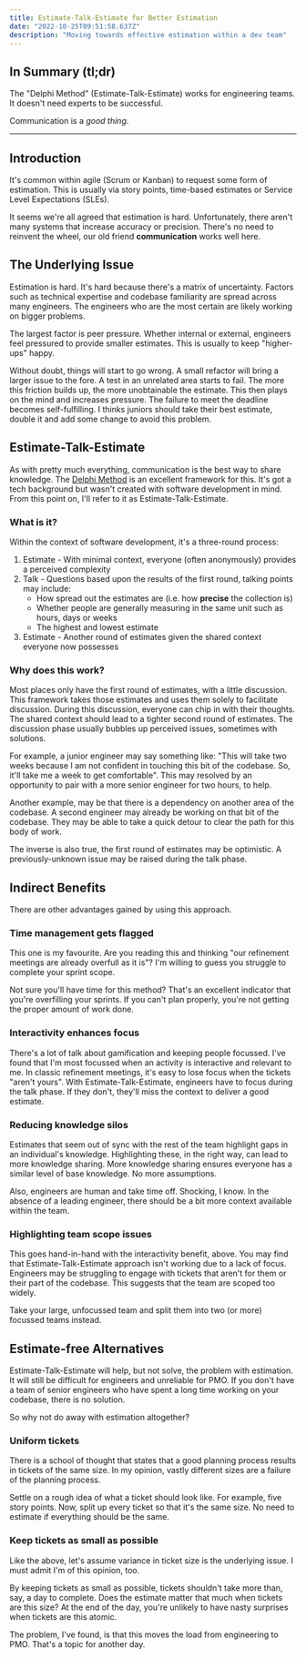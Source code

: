 ```yaml
---
title: Estimate-Talk-Estimate for Better Estimation
date: "2022-10-25T09:51:58.637Z"
description: "Moving towards effective estimation within a dev team"
---
```


## In Summary (tl;dr)

The "Delphi Method" (Estimate-Talk-Estimate) works for engineering teams. It doesn't need experts to be successful.

Communication is a _good thing_.

---

## Introduction

It's common within agile (Scrum or Kanban) to request some form of estimation. This is usually via story points, time-based estimates or Service Level Expectations (SLEs).

It seems we're all agreed that estimation is hard. Unfortunately, there aren't many systems that increase accuracy or precision. There's no need to reinvent the wheel, our old friend **communication** works well here.

## The Underlying Issue

Estimation is hard. It's hard because there's a matrix of uncertainty. Factors such as technical expertise and codebase familiarity are spread across many engineers. The engineers who are the most certain are likely working on bigger problems.

The largest factor is peer pressure. Whether internal or external, engineers feel pressured to provide smaller estimates. This is usually to keep "higher-ups" happy.

Without doubt, things will start to go wrong. A small refactor will bring a larger issue to the fore. A test in an unrelated area starts to fail. The more this friction builds up, the more unobtainable the estimate. This then plays on the mind and increases pressure. The failure to meet the deadline becomes self-fulfilling. I thinks juniors should take their best estimate, double it and add some change to avoid this problem.

## Estimate-Talk-Estimate

As with pretty much everything, communication is the best way to share knowledge. The [Delphi Method](https://en.wikipedia.org/wiki/Delphi_method) is an excellent framework for this. It's got a tech background but wasn't created with software development in mind. From this point on, I'll refer to it as Estimate-Talk-Estimate.

### What is it?

Within the context of software development, it's a three-round process:

1. Estimate - With minimal context, everyone (often anonymously) provides a perceived complexity
1. Talk - Questions based upon the results of the first round, talking points may include:
    * How spread out the estimates are (i.e. how **precise** the collection is)
    * Whether people are generally measuring in the same unit such as hours, days or weeks
    * The highest and lowest estimate
1. Estimate - Another round of estimates given the shared context everyone now possesses

### Why does this work?

Most places only have the first round of estimates, with a little discussion. This framework takes those estimates and uses them solely to facilitate discussion. During this discussion, everyone can chip in with their thoughts. The shared context should lead to a tighter second round of estimates. The discussion phase usually bubbles up perceived issues, sometimes with solutions.

For example, a junior engineer may say something like:
 "This will take two weeks because I am not confident in touching this bit of the codebase. So, it'll take me a week to get comfortable". This may resolved by an opportunity to pair with a more senior engineer for two hours, to help.

Another example, may be that there is a dependency on another area of the codebase. A second engineer may already be working on that bit of the codebase. They may be able to take a quick detour to clear the path for this body of work.

The inverse is also true, the first round of estimates may be optimistic. A previously-unknown issue may be raised during the talk phase.

## Indirect Benefits

There are other advantages gained by using this approach.

### Time management gets flagged

This one is my favourite. Are you reading this and thinking "our refinement meetings are already overfull as it is"? I'm willing to guess you struggle to complete your sprint scope.

Not sure you'll have time for this method? That's an excellent indicator that you're overfilling your sprints. If you can't plan properly, you're not getting the proper amount of work done.

### Interactivity enhances focus

There's a lot of talk about gamification and keeping people focussed. I've found that I'm most focussed when an activity is interactive and relevant to me. In classic refinement meetings, it's easy to lose focus when the tickets "aren't yours". With Estimate-Talk-Estimate, engineers have to focus during the talk phase. If they don't, they'll miss the context to deliver a good estimate.

### Reducing knowledge silos

Estimates that seem out of sync with the rest of the team highlight gaps in an individual's knowledge. Highlighting these, in the right way, can lead to more knowledge sharing. More knowledge sharing ensures everyone has a similar level of base knowledge. No more assumptions.

Also, engineers are human and take time off. Shocking, I know. In the absence of a leading engineer, there should be a bit more context available within the team.

### Highlighting team scope issues

This goes hand-in-hand with the interactivity benefit, above. You may find that Estimate-Talk-Estimate approach isn't working due to a lack of focus. Engineers may be struggling to engage with tickets that aren't for them or their part of the codebase. This suggests that the team are scoped too widely.

Take your large, unfocussed team and split them into two (or more) focussed teams instead.

## Estimate-free Alternatives

Estimate-Talk-Estimate will help, but not solve, the problem with estimation. It will still be difficult for engineers and unreliable for PMO. If you don't have a team of senior engineers who have spent a long time working on your codebase, there is no solution.

So why not do away with estimation altogether?

### Uniform tickets

There is a school of thought that states that a good planning process results in tickets of  the same size. In my opinion, vastly different sizes are a failure of the planning process.

Settle on a rough idea of what a ticket should look like. For example, five story points. Now, split up every ticket so that it's the same size. No need to estimate if everything should be the same.

### Keep tickets as small as possible

Like the above, let's assume variance in ticket size is the underlying issue. I must admit I'm of this opinion, too.

By keeping tickets as small as possible, tickets shouldn't take more than, say, a day to complete. Does the estimate matter that much when tickets are this size? At the end of the day, you're unlikely to have nasty surprises when tickets are this atomic.

The problem, I've found, is that this moves the load from engineering to PMO. That's a topic for another day.
